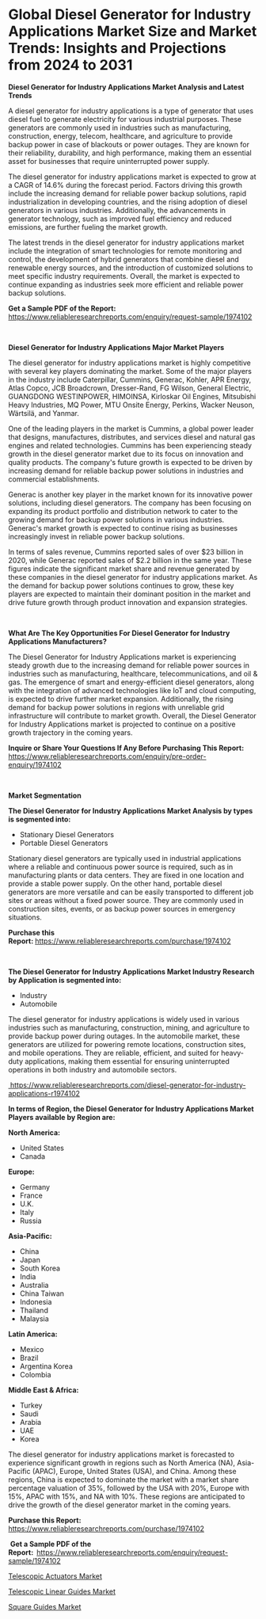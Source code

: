 <p><h1>Global Diesel Generator for Industry Applications Market Size and Market Trends: Insights and Projections from 2024 to 2031</h1></p><p><strong>Diesel Generator for Industry Applications Market Analysis and Latest Trends</strong></p>
<p><p>A diesel generator for industry applications is a type of generator that uses diesel fuel to generate electricity for various industrial purposes. These generators are commonly used in industries such as manufacturing, construction, energy, telecom, healthcare, and agriculture to provide backup power in case of blackouts or power outages. They are known for their reliability, durability, and high performance, making them an essential asset for businesses that require uninterrupted power supply.</p><p>The diesel generator for industry applications market is expected to grow at a CAGR of 14.6% during the forecast period. Factors driving this growth include the increasing demand for reliable power backup solutions, rapid industrialization in developing countries, and the rising adoption of diesel generators in various industries. Additionally, the advancements in generator technology, such as improved fuel efficiency and reduced emissions, are further fueling the market growth.</p><p>The latest trends in the diesel generator for industry applications market include the integration of smart technologies for remote monitoring and control, the development of hybrid generators that combine diesel and renewable energy sources, and the introduction of customized solutions to meet specific industry requirements. Overall, the market is expected to continue expanding as industries seek more efficient and reliable power backup solutions.</p></p>
<p><strong>Get a Sample PDF of the Report:&nbsp;</strong> <a href="https://www.reliableresearchreports.com/enquiry/request-sample/1974102">https://www.reliableresearchreports.com/enquiry/request-sample/1974102</a></p>
<p>&nbsp;</p>
<p><strong>Diesel Generator for Industry Applications Major Market Players</strong></p>
<p><p>The diesel generator for industry applications market is highly competitive with several key players dominating the market. Some of the major players in the industry include Caterpillar, Cummins, Generac, Kohler, APR Energy, Atlas Copco, JCB Broadcrown, Dresser-Rand, FG Wilson, General Electric, GUANGDONG WESTINPOWER, HIMOINSA, Kirloskar Oil Engines, Mitsubishi Heavy Industries, MQ Power, MTU Onsite Energy, Perkins, Wacker Neuson, Wärtsilä, and Yanmar.</p><p>One of the leading players in the market is Cummins, a global power leader that designs, manufactures, distributes, and services diesel and natural gas engines and related technologies. Cummins has been experiencing steady growth in the diesel generator market due to its focus on innovation and quality products. The company's future growth is expected to be driven by increasing demand for reliable backup power solutions in industries and commercial establishments.</p><p>Generac is another key player in the market known for its innovative power solutions, including diesel generators. The company has been focusing on expanding its product portfolio and distribution network to cater to the growing demand for backup power solutions in various industries. Generac's market growth is expected to continue rising as businesses increasingly invest in reliable power backup solutions.</p><p>In terms of sales revenue, Cummins reported sales of over $23 billion in 2020, while Generac reported sales of $2.2 billion in the same year. These figures indicate the significant market share and revenue generated by these companies in the diesel generator for industry applications market. As the demand for backup power solutions continues to grow, these key players are expected to maintain their dominant position in the market and drive future growth through product innovation and expansion strategies.</p></p>
<p>&nbsp;</p>
<p><strong>What Are The Key Opportunities For Diesel Generator for Industry Applications Manufacturers?</strong></p>
<p><p>The Diesel Generator for Industry Applications market is experiencing steady growth due to the increasing demand for reliable power sources in industries such as manufacturing, healthcare, telecommunications, and oil & gas. The emergence of smart and energy-efficient diesel generators, along with the integration of advanced technologies like IoT and cloud computing, is expected to drive further market expansion. Additionally, the rising demand for backup power solutions in regions with unreliable grid infrastructure will contribute to market growth. Overall, the Diesel Generator for Industry Applications market is projected to continue on a positive growth trajectory in the coming years.</p></p>
<p><strong>Inquire or Share Your Questions If Any Before Purchasing This Report:</strong> <a href="https://www.reliableresearchreports.com/enquiry/pre-order-enquiry/1974102">https://www.reliableresearchreports.com/enquiry/pre-order-enquiry/1974102</a></p>
<p>&nbsp;</p>
<p><strong>Market Segmentation</strong></p>
<p><strong>The Diesel Generator for Industry Applications Market Analysis by types is segmented into:</strong></p>
<p><ul><li>Stationary Diesel Generators</li><li>Portable Diesel Generators</li></ul></p>
<p><p>Stationary diesel generators are typically used in industrial applications where a reliable and continuous power source is required, such as in manufacturing plants or data centers. They are fixed in one location and provide a stable power supply. On the other hand, portable diesel generators are more versatile and can be easily transported to different job sites or areas without a fixed power source. They are commonly used in construction sites, events, or as backup power sources in emergency situations.</p></p>
<p><strong>Purchase this Report:&nbsp;</strong><a href="https://www.reliableresearchreports.com/purchase/1974102">https://www.reliableresearchreports.com/purchase/1974102</a></p>
<p>&nbsp;</p>
<p><strong>The Diesel Generator for Industry Applications Market Industry Research by Application is segmented into:</strong></p>
<p><ul><li>Industry</li><li>Automobile</li></ul></p>
<p><p>The diesel generator for industry applications is widely used in various industries such as manufacturing, construction, mining, and agriculture to provide backup power during outages. In the automobile market, these generators are utilized for powering remote locations, construction sites, and mobile operations. They are reliable, efficient, and suited for heavy-duty applications, making them essential for ensuring uninterrupted operations in both industry and automobile sectors.</p></p>
<p><a href="https://www.reliableresearchreports.com/diesel-generator-for-industry-applications-r1974102">&nbsp;https://www.reliableresearchreports.com/diesel-generator-for-industry-applications-r1974102</a></p>
<p><strong>In terms of Region, the Diesel Generator for Industry Applications Market Players available by Region are:</strong></p>
<p>
    <p> <strong> North America: </strong>
        <ul>
            <li>United States</li>
            <li>Canada</li>
        </ul>
        </p> 
    <p> <strong> Europe: </strong>
        <ul>
            <li>Germany</li>
            <li>France</li>
            <li>U.K.</li>
            <li>Italy</li>
            <li>Russia</li>
        </ul>
        </p> 
    <p> <strong> Asia-Pacific: </strong>
        <ul>
            <li>China</li>
            <li>Japan</li>
            <li>South Korea</li>
            <li>India</li>
            <li>Australia</li>
            <li>China Taiwan</li>
            <li>Indonesia</li>
            <li>Thailand</li>
            <li>Malaysia</li>
        </ul>
        </p> 
    <p> <strong> Latin America: </strong>
        <ul>
            <li>Mexico</li>
            <li>Brazil</li>
            <li>Argentina Korea</li>
            <li>Colombia</li>
        </ul>
        </p> 
    <p> <strong> Middle East & Africa: </strong>
        <ul>
            <li>Turkey</li>
            <li>Saudi</li>
            <li>Arabia</li>
            <li>UAE</li>
            <li>Korea</li>
        </ul>
    </p>
    </p>
<p><p>The diesel generator for industry applications market is forecasted to experience significant growth in regions such as North America (NA), Asia-Pacific (APAC), Europe, United States (USA), and China. Among these regions, China is expected to dominate the market with a market share percentage valuation of 35%, followed by the USA with 20%, Europe with 15%, APAC with 15%, and NA with 10%. These regions are anticipated to drive the growth of the diesel generator market in the coming years.</p></p>
<p><strong>Purchase this Report: </strong><a href="https://www.reliableresearchreports.com/purchase/1974102">https://www.reliableresearchreports.com/purchase/1974102</a></p>
<p>&nbsp;<strong>Get a Sample PDF of the Report:&nbsp;&nbsp;</strong><a href="https://www.reliableresearchreports.com/enquiry/request-sample/1974102">https://www.reliableresearchreports.com/enquiry/request-sample/1974102</a></p>
<p><strong></strong></p>
<p><p><a href="https://github.com/wwwkeltoum/Market-Research-Report-List-4/blob/main/telescopic-actuators-market.md">Telescopic Actuators Market</a></p><p><a href="https://github.com/sofayahoo2023/Market-Research-Report-List-5/blob/main/telescopic-linear-guides-market.md">Telescopic Linear Guides Market</a></p><p><a href="https://github.com/joannesouthgate/Market-Research-Report-List-4/blob/main/square-guides-market.md">Square Guides Market</a></p></p>